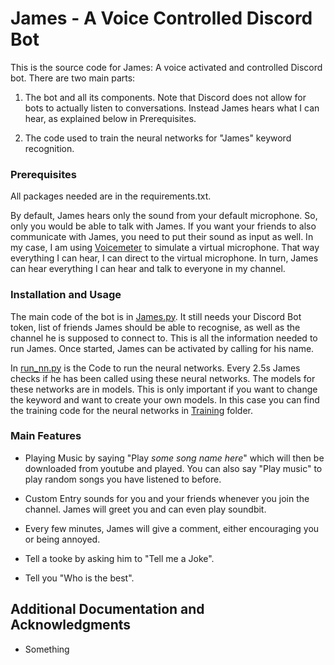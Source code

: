 # James - A Voice Controlled Discord Bot

This is the source code for James: A voice activated and controlled Discord bot. There are two main parts:

1. The bot and all its components. Note that Discord does not allow for bots to actually listen to conversations. Instead James hears what I can hear, as explained below in Prerequisites.

2. The code used to train the neural networks for "James" keyword recognition. 

### Prerequisites

All packages needed are in the requirements.txt.

By default, James hears only the sound from your default microphone. So, only you would be able to talk with James. If you want your friends to also communicate with James, you need to put their sound as input as well. In my case, I am using [Voicemeter](https://vb-audio.com/Voicemeeter/) to simulate a virtual microphone. That way everything I can hear, I can direct to the virtual microphone. In turn, James can hear everything I can hear and talk to everyone in my channel. 

### Installation and Usage

The main code of the bot is in [James.py](James.py). It still needs your Discord Bot token, list of friends James should be able to recognise, as well as the channel he is supposed to connect to. This is all the information needed to run James. Once started, James can be activated by calling for his name. 

In [run_nn.py](run_nn.py) is the Code to run the neural networks. Every 2.5s James checks if he has been called using these neural networks. The models for these networks are in models. This is only important if you want to change the keyword and want to create your own models. In this case you can find the training code for the neural networks in [Training](Training) folder.

### Main Features

* Playing Music by saying "Play *some song name here*" which will then be downloaded from youtube and played. You can also say "Play music" to play random songs you have listened to before.

* Custom Entry sounds for you and your friends whenever you join the channel. James will greet you and can even play soundbit. 

* Every few minutes, James will give a comment, either encouraging you or being annoyed.

* Tell a tooke by asking him to "Tell me a Joke". 

* Tell you "Who is the best". 


## Additional Documentation and Acknowledgments

* Something
